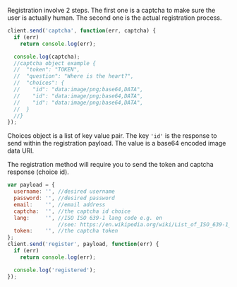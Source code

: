 Registration involve 2 steps.
The first one is a captcha to make sure the user is actually human.
The second one is the actual registration process.

```javascript
client.send('captcha', function(err, captcha) {
  if (err)
    return console.log(err);

  console.log(captcha);
  //captcha object example {
  //  "token": "TOKEN",
  //  "question": "Where is the heart?",
  //  "choices": {
  //    "id": "data:image/png;base64,DATA",
  //    "id": "data:image/png;base64,DATA",
  //    "id": "data:image/png;base64,DATA",
  //  }
  //}
});
```
Choices object is a list of key value pair.
The key ```'id'``` is the response to send within the registration payload.
The value is a base64 encoded image data URI.

The registration method will require you to send the token and captcha response (choice id).
```javascript
var payload = {
  username: '', //desired username
  password: '', //desired password
  email:    '', //email address
  captcha:  '', //the captcha id choice
  lang:     '', //ISO ISO 639-1 lang code e.g. en
                //see: https://en.wikipedia.org/wiki/List_of_ISO_639-1_codes
  token:    '', //the captcha token
};
client.send('register', payload, function(err) {
  if (err)
    return console.log(err);

  console.log('registered');
});
```